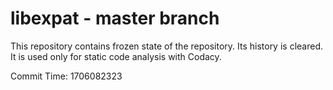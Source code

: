 # libexpat - master branch

This repository contains frozen state of the repository.
Its history is cleared. It is used only for static code
analysis with Codacy.

Commit Time: 1706082323
